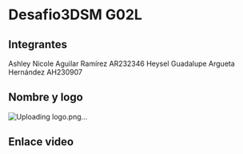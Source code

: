 # Desafio3DSM  G02L

## Integrantes

Ashley Nicole Aguilar Ramírez AR232346
Heysel Guadalupe Argueta Hernández AH230907

## Nombre y logo

![Uploading logo.png…]()


## Enlace video
